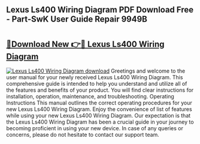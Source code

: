## Lexus Ls400 Wiring Diagram PDF Download Free - Part-SwK User Guide Repair 9949B

# <h2><a href="http://dfpnmgo.blite.top/?on=Lexus+Ls400+Wiring+Diagram">🔗Download New 👉🔴 Lexus Ls400 Wiring Diagram</a></h2>

[![Lexus Ls400 Wiring Diagram download](https://i.imgur.com/lujVjoI.png)](http://dfpnmgo.blite.top/?on=Lexus+Ls400+Wiring+Diagram)
Greetings and welcome to the user manual for your newly received Lexus Ls400 Wiring Diagram. This comprehensive guide is intended to help you understand and utilize all of the features and benefits of your product. You will find clear instructions for installation, operation, maintenance, and troubleshooting. Operating Instructions This manual outlines the correct operating procedures for your new Lexus Ls400 Wiring Diagram. Enjoy the convenience of list of features while using your new Lexus Ls400 Wiring Diagram. Our expectation is that the Lexus Ls400 Wiring Diagram has been a crucial guide in your journey to becoming proficient in using your new device. In case of any queries or concerns, please do not hesitate to contact our support team.
